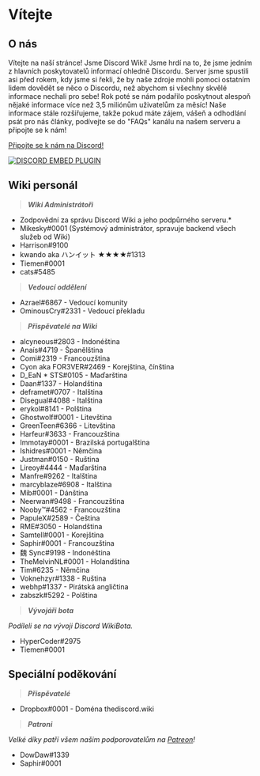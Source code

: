 <!-- TITLE: Czech - Domovská stránka -->
<!-- SUBTITLE: Vítejte na Discord Wiki! -->

# Vítejte
## O nás

Vítejte na naší stránce! Jsme Discord Wiki! Jsme hrdí na to, že jsme jedním z hlavních poskytovatelů informací ohledně Discordu. Server jsme spustili asi před rokem, kdy jsme si řekli, že by naše zdroje mohli pomoci ostatním lidem dovědět se něco o Discordu, než abychom si všechny skvělé informace nechali pro sebe! Rok poté se nám podařilo poskytnout alespoň nějaké informace více než 3,5 miliónům uživatelům za měsíc! Naše informace stále rozšiřujeme, takže pokud máte zájem, vášeň a odhodlání psát pro nás články, podívejte se do "FAQs" kanálu na našem serveru a připojte se k nám!

[Připojte se k nám na Discord!](https://discord.gg/ZRJ9Ghh)

<a href="https://discord.gg/ZRJ9Ghh">![DISCORD EMBED PLUGIN](https://discordapp.com/api/guilds/367460196148183040/widget.png?style=banner2)</a>

## Wiki personál
> ***Wiki Administrátoři***

* Zodpovědní za správu Discord Wiki a jeho podpůrného serveru.*
* Mikesky#0001 (Systémový administrátor, spravuje backend všech služeb od Wiki)
* Harrison#9100
* kwando aka ハンイット ★★★★#1313
* Tiemen#0001
* cats#5485

> ***Vedoucí oddělení***

* Azrael#6867 - Vedoucí komunity
* OminousCry#2331 - Vedoucí překladu

> ***Přispěvatelé na Wiki***

* alcyneous#2803 - Indonéština
* Anaís#4719 - Španělština
* Comi#2319 - Francouzština
* Cyon aka FOR3VER#2469 - Korejština, čínština
* D_EaN * STS#0105 - Maďarština
* Daan#1337 - Holandština
* deframet#0707 - Italština
* Disegual#4088 - Italština
* erykol#8141 - Polština
* Ghostwolf#0001 - Litevština
* GreenTeen#6366 - Litevština
* Harfeur#3633 - Francouzština
* Immotay#0001 - Brazilská portugalština
* Ishidres#0001 - Němčina
* Justman#0150 - Ruština
* Lireoy#4444 - Maďarština
* Manfre#9262 - Italština
* marcyblaze#6908 - Italština
* Mib#0001 - Dánština
* Neerwan#9498 - Francouzština
* Nooby™#4562 - Francouzština
* PapuleX#2589 - Čeština
* RME#3050 - Holandština
* Samtell#0001 - Korejština
* Saphir#0001 - Francouzština
* 魏 Sync#9198 - Indonéština
* TheMelvinNL#0001 - Holandština
* Tim#6235 - Němčina
* Voknehzyr#1338 - Ruština
* webhp#1337 - Pirátská angličtina
* zabszk#5292 - Polština

> ***Vývojáři bota***

*Podíleli se na vývoji Discord WikiBota.*
* HyperCoder#2975
* Tiemen#0001

## Speciální poděkování

>***Přispěvatelé***

* Dropbox#0001 - Doména thediscord.wiki

> ***Patroni***

*Velké díky patří všem našim podporovatelům na [Patreon](https://www.patreon.com/TheDiscordWiki)!*

* DowDaw#1339
* Saphir#0001